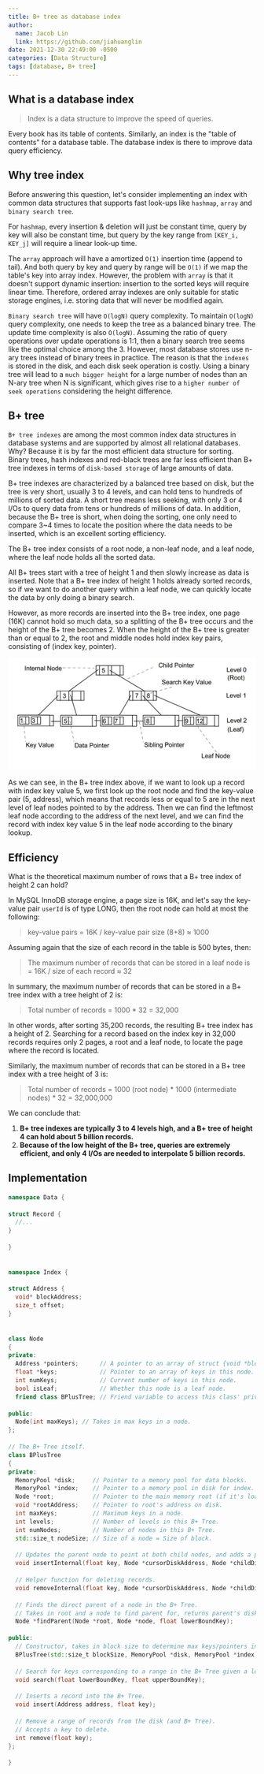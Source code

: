 ```yaml
---
title: B+ tree as database index
author:
  name: Jacob Lin
  link: https://github.com/jiahuanglin
date: 2021-12-30 22:49:00 -0500
categories: [Data Structure]
tags: [database, B+ tree]
---
```


## What is a database index

> Index is a data structure to improve the speed of queries.

Every book has its table of contents. Similarly, an index is the "table of contents" for a database table. The database index is there to improve data query efficiency.

## Why tree index
Before answering this question, let's consider implementing an index with common data structures that supports fast look-ups like `hashmap`, `array` and `binary search tree`.

For `hashmap`, every insertion & deletion will just be constant time, query by key will also be constant time, but query by the key range from `[KEY_i, KEY_j]` will require a linear look-up time. 

The `array` approach will have a amortized `O(1)` insertion time (append to tail). And both query by key and query by range will be `O(1)` if we map the table's key into array index. However, the problem with `array` is that it doesn't support dynamic insertion: insertion to the sorted keys will require linear time. Therefore, ordered array indexes are only suitable for static storage engines, i.e. storing data that will never be modified again.

`Binary search tree` will have `O(logN)` query complexity. To maintain `O(logN)` query complexity, one needs to keep the tree as a balanced binary tree. The update time complexity is also `O(logN)`. Assuming the ratio of query operations over update operations is 1:1, then a binary search tree seems like the optimal choice among the 3. However, most database stores use n-ary trees instead of binary trees in practice. The reason is that the `indexes` is stored in the disk, and each disk seek operation is costly. Using a binary tree will lead to a `much bigger height` for a large number of nodes than an N-ary tree when N is significant, which gives rise to a `higher number of seek operations` considering the height difference.

## B+ tree
`B+ tree indexes` are among the most common index data structures in database systems and are supported by almost all relational databases. Why? Because it is by far the most efficient data structure for sorting. Binary trees, hash indexes and red-black trees are far less efficient than B+ tree indexes in terms of `disk-based storage` of large amounts of data. 

B+ tree indexes are characterized by a balanced tree based on disk, but the tree is very short, usually 3 to 4 levels, and can hold tens to hundreds of millions of sorted data. A short tree means less seeking, with only 3 or 4 I/Os to query data from tens or hundreds of millions of data. In addition, because the B+ tree is short, when doing the sorting, one only need to compare 3~4 times to locate the position where the data needs to be inserted, which is an excellent sorting efficiency.

The B+ tree index consists of a root node, a non-leaf node, and a leaf node, where the leaf node holds all the sorted data.

All B+ trees start with a tree of height 1 and then slowly increase as data is inserted. Note that a B+ tree index of height 1 holds already sorted records, so if we want to do another query within a leaf node, we can quickly locate the data by only doing a binary search.

However, as more records are inserted into the B+ tree index, one page (16K) cannot hold so much data, so a splitting of the B+ tree occurs and the height of the B+ tree becomes 2. When the height of the B+ tree is greater than or equal to 2, the root and middle nodes hold index key pairs, consisting of (index key, pointer).

![B+ tree demo](/assets/img/posts/what-is-a-database-index/b+_tree.jpeg)

As we can see, in the B+ tree index above, if we want to look up a record with index key value 5, we first look up the root node and find the key-value pair (5, address), which means that records less or equal to 5 are in the next level of leaf nodes pointed to by the address. Then we can find the leftmost leaf node according to the address of the next level, and we can find the record with index key value 5 in the leaf node according to the binary lookup.

## Efficiency

What is the theoretical maximum number of rows that a B+ tree index of height 2 can hold?

In MySQL InnoDB storage engine, a page size is 16K, and let's say the key-value pair `userId` is of type LONG, then the root node can hold at most the following:

> key-value pairs = 16K / key-value pair size (8+8) ≈ 1000

Assuming again that the size of each record in the table is 500 bytes, then:

> The maximum number of records that can be stored in a leaf node is = 16K / size of each record ≈ 32

In summary, the maximum number of records that can be stored in a B+ tree index with a tree height of 2 is:

> Total number of records = 1000 * 32 = 32,000

In other words, after sorting 35,200 records, the resulting B+ tree index has a height of 2. Searching for a record based on the index key in 32,000 records requires only 2 pages, a root and a leaf node, to locate the page where the record is located.

Similarly, the maximum number of records that can be stored in a B+ tree index with a tree height of 3 is:

> Total number of records = 1000 (root node) * 1000 (intermediate nodes) * 32 = 32,000,000

We can conclude that:
1. **B+ tree indexes are typically 3 to 4 levels high, and a B+ tree of height 4 can hold about 5 billion records.**
2. **Because of the low height of the B+ tree, queries are extremely efficient, and only 4 I/Os are needed to interpolate 5 billion records.**


## Implementation
```c++
namespace Data {

struct Record {
  //...
}

}


namespace Index {

struct Address {
  void* blockAddress;
  size_t offset;
}


class Node
{
private:
  Address *pointers;      // A pointer to an array of struct {void *blockAddress, short int offset} containing other nodes in disk.
  float *keys;            // Pointer to an array of keys in this node.
  int numKeys;            // Current number of keys in this node.
  bool isLeaf;            // Whether this node is a leaf node.
  friend class BPlusTree; // Friend variable to access this class' private variables.

public:
  Node(int maxKeys); // Takes in max keys in a node.
};

// The B+ Tree itself.
class BPlusTree
{
private:
  MemoryPool *disk;     // Pointer to a memory pool for data blocks.
  MemoryPool *index;    // Pointer to a memory pool in disk for index.
  Node *root;           // Pointer to the main memory root (if it's loaded).
  void *rootAddress;    // Pointer to root's address on disk.
  int maxKeys;          // Maximum keys in a node.
  int levels;           // Number of levels in this B+ Tree.
  int numNodes;         // Number of nodes in this B+ Tree.
  std::size_t nodeSize; // Size of a node = Size of block.

  // Updates the parent node to point at both child nodes, and adds a parent node if needed.
  void insertInternal(float key, Node *cursorDiskAddress, Node *childDiskAddress);

  // Helper function for deleting records.
  void removeInternal(float key, Node *cursorDiskAddress, Node *childDiskAddress);

  // Finds the direct parent of a node in the B+ Tree.
  // Takes in root and a node to find parent for, returns parent's disk address.
  Node *findParent(Node *root, Node *node, float lowerBoundKey);

public:
  // Constructor, takes in block size to determine max keys/pointers in a node.
  BPlusTree(std::size_t blockSize, MemoryPool *disk, MemoryPool *index);

  // Search for keys corresponding to a range in the B+ Tree given a lower and upper bound. Returns a list of matching Records.
  void search(float lowerBoundKey, float upperBoundKey);

  // Inserts a record into the B+ Tree.
  void insert(Address address, float key);

  // Remove a range of records from the disk (and B+ Tree).
  // Accepts a key to delete.
  int remove(float key);
};

}
```
